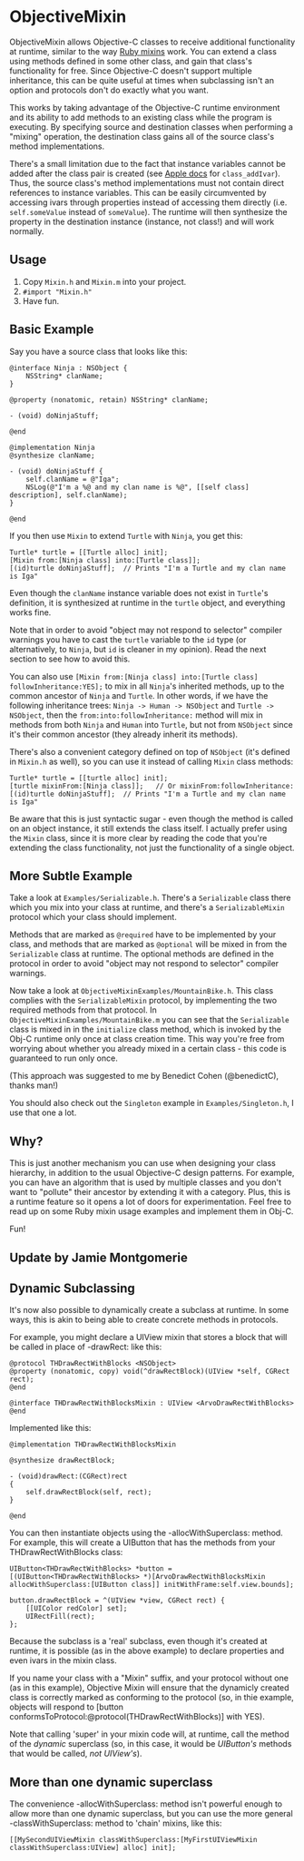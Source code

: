 ObjectiveMixin
==============

ObjectiveMixin allows Objective-C classes to receive additional functionality at runtime, similar to the way [Ruby mixins][1] work. You can extend a class using methods defined in some other class, and gain that class's functionality for free. Since Objective-C doesn't support multiple inheritance, this can be quite useful at times when subclassing isn't an option and protocols don't do exactly what you want.

This works by taking advantage of the Objective-C runtime environment and its ability to add methods to an existing class while the program is executing. By specifying source and destination classes when performing a "mixing" operation, the destination class gains all of the source class's method implementations.

There's a small limitation due to the fact that instance variables cannot be added after the class pair is created (see [Apple docs][2] for `class_addIvar`). Thus, the source class's method implementations must not contain direct references to instance variables. This can be easily circumvented by accessing ivars through properties instead of accessing them directly (i.e. `self.someValue` instead of `someValue`). The runtime will then synthesize the property in the destination instance (instance, not class!) and will work normally.

Usage
-----

1. Copy `Mixin.h` and `Mixin.m` into your project.
2. `#import "Mixin.h"`
3. Have fun.

Basic Example
-------------

Say you have a source class that looks like this:

	@interface Ninja : NSObject {
		NSString* clanName;
	}
	
	@property (nonatomic, retain) NSString* clanName;
	
	- (void) doNinjaStuff;
	
	@end
	
	@implementation Ninja
	@synthesize clanName;
	
	- (void) doNinjaStuff {
		self.clanName = @"Iga";
		NSLog(@"I'm a %@ and my clan name is %@", [[self class] description], self.clanName);
	}
	
	@end

If you then use `Mixin` to extend `Turtle` with `Ninja`, you get this:

	Turtle* turtle = [[Turtle alloc] init];
	[Mixin from:[Ninja class] into:[Turtle class]];
	[(id)turtle doNinjaStuff];	// Prints "I'm a Turtle and my clan name is Iga"

Even though the `clanName` instance variable does not exist in `Turtle`'s definition, it is synthesized at runtime in the `turtle` object, and everything works fine.

Note that in order to avoid "object may not respond to selector" compiler warnings you have to cast the `turtle` variable to the `id` type (or alternatively, to `Ninja`, but `id` is cleaner in my opinion). Read the next section to see how to avoid this.

You can also use `[Mixin from:[Ninja class] into:[Turtle class] followInheritance:YES];` to mix in all `Ninja`'s inherited methods, up to the common ancestor of `Ninja` and `Turtle`. In other words, if we have the following inheritance trees: `Ninja -> Human -> NSObject` and `Turtle -> NSObject`, then the `from:into:followInheritance:` method will mix in methods from both `Ninja` and `Human` into `Turtle`, but not from `NSObject` since it's their common ancestor (they already inherit its methods).

There's also a convenient category defined on top of `NSObject` (it's defined in `Mixin.h` as well), so you can use it instead of calling `Mixin` class methods:

	Turtle* turtle = [[turtle alloc] init];
	[turtle mixinFrom:[Ninja class]];	// Or mixinFrom:followInheritance:
	[(id)turtle doNinjaStuff];	// Prints "I'm a Turtle and my clan name is Iga"

Be aware that this is just syntactic sugar - even though the method is called on an object instance, it still extends the class itself. I actually prefer using the `Mixin` class, since it is more clear by reading the code that you're extending the class functionality, not just the functionality of a single object.

More Subtle Example
-------------------

Take a look at `Examples/Serializable.h`. There's a `Serializable` class there which you mix into your class at runtime, and there's a `SerializableMixin` protocol which your class should implement.

Methods that are marked as `@required` have to be implemented by your class, and methods that are marked as `@optional` will be mixed in from the `Serializable` class at runtime. The optional methods are defined in the protocol in order to avoid "object may not respond to selector" compiler warnings.

Now take a look at `ObjectiveMixinExamples/MountainBike.h`. This class complies with the `SerializableMixin` protocol, by implementing the two required methods from that protocol. In `ObjectiveMixinExamples/MountainBike.m` you can see that the `Serializable` class is mixed in in the `initialize` class method, which is invoked by the Obj-C runtime only once at class creation time. This way you're free from worrying about whether you already mixed in a certain class - this code is guaranteed to run only once.

(This approach was suggested to me by Benedict Cohen (@benedictC), thanks man!)

You should also check out the `Singleton` example in `Examples/Singleton.h`, I use that one a lot.

Why?
----

This is just another mechanism you can use when designing your class hierarchy, in addition to the usual Objective-C design patterns. For example, you can have an algorithm that is used by multiple classes and you don't want to "pollute" their ancestor by extending it with a category. Plus, this is a runtime feature so it opens a lot of doors for experimentation. Feel free to read up on some Ruby mixin usage examples and implement them in Obj-C.

Fun!




Update by Jamie Montgomerie
---------------------------

Dynamic Subclassing
-------------------

It's now also possible to dynamically create a subclass at runtime.  In some ways, this is akin to being able to create concrete methods in protocols.

For example, you might declare a UIView mixin that stores a block that will be called in place of -drawRect: like this:

    @protocol THDrawRectWithBlocks <NSObject>
    @property (nonatomic, copy) void(^drawRectBlock)(UIView *self, CGRect rect);
    @end

    @interface THDrawRectWithBlocksMixin : UIView <ArvoDrawRectWithBlocks>
    @end

Implemented like this:

    @implementation THDrawRectWithBlocksMixin

    @synthesize drawRectBlock;

    - (void)drawRect:(CGRect)rect
    {
        self.drawRectBlock(self, rect);
    }

    @end

You can then instantiate objects using the -allocWithSuperclass: method.  For example, this will create a UIButton that has the methods from your THDrawRectWithBlocks class:

    UIButton<THDrawRectWithBlocks> *button = [(UIButton<THDrawRectWithBlocks> *)[ArvoDrawRectWithBlocksMixin allocWithSuperclass:[UIButton class]] initWithFrame:self.view.bounds];
    
    button.drawRectBlock = ^(UIView *view, CGRect rect) {
        [[UIColor redColor] set];
        UIRectFill(rect);
    };
    
Because the subclass is a 'real' subclass, even though it's created at runtime, it is possible (as in the above example) to declare properties and even ivars in the mixin class.
    
If you name your class with a "Mixin" suffix, and your protocol without one (as in this example), Objective Mixin will ensure that the dynamicly created class is correctly marked as conforming to the protocol (so, in thie example, objects will respond to [button conformsToProtocol:@protocol(THDrawRectWithBlocks)] with YES).

Note that calling 'super' in your mixin code will, at runtime, call the method of the _dynamic_ superclass (so, in this case, it would be _UIButton's_ methods that would be called, _not UIView's_).


More than one dynamic superclass
--------------------------------

The convenience -allocWithSuperclass: method isn't powerful enough to allow more than one dynamic superclass, but you can use the more general -classWithSuperclass: method to 'chain' mixins, like this:

    [[MySecondUIViewMixin classWithSuperclass:[MyFirstUIViewMixin classWithSuperclass:UIView] alloc] init];



[1]: http://www.ruby-doc.org/docs/ProgrammingRuby/html/tut_modules.html
[2]: https://developer.apple.com/library/ios/#documentation/Cocoa/Reference/ObjCRuntimeRef/Reference/reference.html